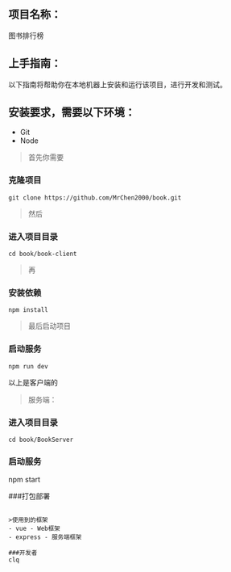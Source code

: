 ## 项目名称：
图书排行榜

## 上手指南：
以下指南将帮助你在本地机器上安装和运行该项目，进行开发和测试。

## 安装要求，需要以下环境：

- Git
- Node

>首先你需要
### 克隆项目
```git clone https://github.com/MrChen2000/book.git```
>然后
### 进入项目目录
```cd book/book-client```
>再
### 安装依赖
```npm install```
>最后启动项目
### 启动服务
```npm run dev```

以上是客户端的

>服务端：

### 进入项目目录
```cd book/BookServer```

### 启动服务
npm start


###打包部署
```npm run build

>使用到的框架
- vue - Web框架
- express - 服务端框架

###开发者
clq

